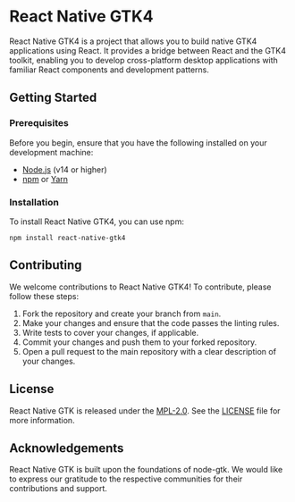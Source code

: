 # React Native GTK4

React Native GTK4 is a project that allows you to build native GTK4 applications using React. It provides a bridge between React and the GTK4 toolkit, enabling you to develop cross-platform desktop applications with familiar React components and development patterns.

## Getting Started

### Prerequisites

Before you begin, ensure that you have the following installed on your development machine:

- [Node.js](https://nodejs.org) (v14 or higher)
- [npm](https://www.npmjs.com/) or [Yarn](https://yarnpkg.com/)

### Installation

To install React Native GTK4, you can use npm:

```shell
npm install react-native-gtk4
```

## Contributing

We welcome contributions to React Native GTK4! To contribute, please follow these steps:

1. Fork the repository and create your branch from `main`.
2. Make your changes and ensure that the code passes the linting rules.
3. Write tests to cover your changes, if applicable.
4. Commit your changes and push them to your forked repository.
5. Open a pull request to the main repository with a clear description of your changes.

## License

React Native GTK is released under the [MPL-2.0](https://opensource.org/licenses/MPL-2.0). See the [LICENSE](LICENSE) file for more information.

## Acknowledgements

React Native GTK is built upon the foundations of node-gtk. We would like to express our gratitude to the respective communities for their contributions and support.
